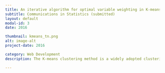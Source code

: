 ```yaml
---
title: An iterative algorithm for optimal variable weighting in K-means clustering
subtitle: Communications in Statistics (submitted)
layout: default
modal-id: 3
date: 2016

thumbnail: kmeans_tn.png
alt: image-alt
project-date: 2016

category: Web Development
description: The K-means clustering method is a widely adopted clustering algorithm in data mining and pattern recognition, where the partitions are made by minimizing the total within group sum of squares based on a given set of variables. Weighted K-means clustering is an extension of the K-means method by assigning nonnegative weights to the set of variables. In this paper, we aim to obtain more meaningful and interpretable clusters by deriving the optimal variable weights for weighted K-means clustering. Specifically, we improve the weighted k-means clustering method of Huh and Lim (2009) [1] by introducing a new algorithm to obtain the globally optimal variable weights based on the Karush-Kuhn-Tucker conditions. We present the mathematical formulation for the clustering problem, derive the structural properties of the optimal weights, and implement an iteration algorithm to calculate the optimal weights.  Numerical examples on simulated and real data indicate that our method is superior in both clustering accuracy and computational efficiency.

---
```

